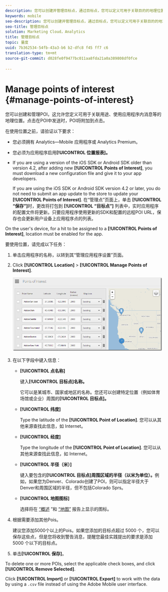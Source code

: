 ```yaml
---
description: 您可以创建并管理目标点，通过目标点，您可以定义可用于关联目的的地理位置，还可以使用应用程序内消息确定目标，等等。在目标点中发送一个点击之后，该目标点会附加到该点击上。
keywords: mobile
seo-description: 您可以创建并管理目标点，通过目标点，您可以定义可用于关联目的的地理位置，还可以使用应用程序内消息确定目标，等等。在目标点中发送一个点击之后，该目标点会附加到该点击上。
seo-title: 管理目标点
solution: Marketing Cloud，Analytics
title: 管理目标点
topic: 量度
uuid: 7b362534-54fb-43a3-b6 b2-dfc8 f45 ff7 c6
translation-type: tm+mt
source-git-commit: d028fe0f9477bc011aa8fda21a0a389808df0fce

---
```



# Manage points of interest {#manage-points-of-interest}

您可以创建和管理POI，这允许您定义可用于关联用途、使用应用程序内消息等的地理位置。点击在POI中发送时，POI将附加到点击。

在使用位置之前，请验证以下要求：

* 您必须拥有 Analytics—Mobile 应用程序或 Analytics Premium。
* 您必须为应用程序启用&#x200B;**[!UICONTROL 位置报表]。**
* If you are using a version of the iOS SDK or Android SDK older than version 4.2, after adding new **[!UICONTROL Points of Interest]**, you must download a new configuration file and give it to your app developers.

   If you are using the iOS SDK or Android SDK version 4.2 or later, you do not need to submit an app update to the store to update your **[!UICONTROL Points of Interest]**. 在“管理点”页面上，单击 **[!UICONTROL “保存”]**&#x200B;时，更改将打包到 **[!UICONTROL “目标点”]** 列表中，实时应用程序的配置文件将更新。只要应用程序使用更新的SDK和配置的远程POI URL，保存也会更新用户设备上应用程序点的列表。

On the user's device, for a hit to be assigned to a **[!UICONTROL Points of Interest]**, location must be enabled for the app.

要使用位置，请完成以下任务：

1. 单击应用程序的名称，以转到其“管理应用程序设置”页面。
1. Click **[!UICONTROL Location]** &gt; **[!UICONTROL Manage Points of Interest]**.

   ![步骤结果](assets/poi.png)

1. 在以下字段中键入信息：

   * **[!UICONTROL 点名称]**

      键入&#x200B;**[!UICONTROL 目标点]名称。**

      它可以是某城市、国家或地区的名称。您还可以创建特定位置（例如体育场馆或企业）周围的&#x200B;**[!UICONTROL 目标点]。**

   * **[!UICONTROL 纬度]**

      Type the latitude of the **[!UICONTROL Point of Location]**. 您可以从其他来源查找此信息，如 Internet。

   * **[!UICONTROL 经度]**

      Type the longitude of the **[!UICONTROL Point of Location]**. 您可以从其他来源查找此信息，如 Internet。

   * **[!UICONTROL 半径（米）]**

      键入要包含的&#x200B;**[!UICONTROL 目标点]周围区域的半径（以米为单位）。**&#x200B;例如，如果您为Denver、Colorado创建了POI，则可以指定半径大于Denver和周围区域的半径，但不包括Colorado Sprs。

   * **[!UICONTROL 地图图标]**

      选择将在 [“概述](/help/using/location/c-location-overview.md) ”和 [“地图”](/help/using/location/c-map-points.md) 报告上显示的图标。

1. 根据需要添加其他Pois。

   建议您添加5000个以上的Pois。如果您添加的目标点超过 5000 个，您可以保存这些点，但是您将收到警告消息，提醒您最佳实践提出的要求是添加 5000 个以下的目标点。

1. 单击&#x200B;**[!UICONTROL 保存]**。

To delete one or more POIs, select the applicable check boxes, and click **[!UICONTROL Remove Selected]**.

Click **[!UICONTROL Import]** or **[!UICONTROL Export]** to work with the data by using a `.csv` file instead of using the Adobe Mobile user interface.

